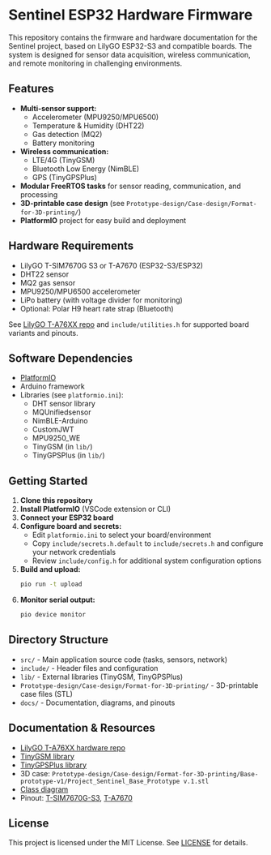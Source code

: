 # Sentinel ESP32 Hardware Firmware

This repository contains the firmware and hardware documentation for the Sentinel project, based on LilyGO ESP32-S3 and compatible boards. The system is designed for sensor data acquisition, wireless communication, and remote monitoring in challenging environments.

## Features

- **Multi-sensor support:**
  - Accelerometer (MPU9250/MPU6500)
  - Temperature & Humidity (DHT22)
  - Gas detection (MQ2)
  - Battery monitoring
- **Wireless communication:**
  - LTE/4G (TinyGSM)
  - Bluetooth Low Energy (NimBLE)
  - GPS (TinyGPSPlus)
- **Modular FreeRTOS tasks** for sensor reading, communication, and processing
- **3D-printable case design** (see `Prototype-design/Case-design/Format-for-3D-printing/`)
- **PlatformIO** project for easy build and deployment

## Hardware Requirements

- LilyGO T-SIM7670G S3 or T-A7670 (ESP32-S3/ESP32)
- DHT22 sensor
- MQ2 gas sensor
- MPU9250/MPU6500 accelerometer
- LiPo battery (with voltage divider for monitoring)
- Optional: Polar H9 heart rate strap (Bluetooth)

See [LilyGO T-A76XX repo](https://github.com/Xinyuan-LilyGO/LilyGO-T-A76XX) and `include/utilities.h` for supported board variants and pinouts.

## Software Dependencies

- [PlatformIO](https://platformio.org/)
- Arduino framework
- Libraries (see `platformio.ini`):
  - DHT sensor library
  - MQUnifiedsensor
  - NimBLE-Arduino
  - CustomJWT
  - MPU9250_WE
  - TinyGSM (in `lib/`)
  - TinyGPSPlus (in `lib/`)

## Getting Started

1. **Clone this repository**
2. **Install PlatformIO** (VSCode extension or CLI)
3. **Connect your ESP32 board**
4. **Configure board and secrets:**
   - Edit `platformio.ini` to select your board/environment
   - Copy `include/secrets.h.default` to `include/secrets.h` and configure your network credentials
   - Review `include/config.h` for additional system configuration options
5. **Build and upload:**
   ```sh
   pio run -t upload
   ```
6. **Monitor serial output:**
   ```sh
   pio device monitor
   ```

## Directory Structure

- `src/` - Main application source code (tasks, sensors, network)
- `include/` - Header files and configuration
- `lib/` - External libraries (TinyGSM, TinyGPSPlus)
- `Prototype-design/Case-design/Format-for-3D-printing/` - 3D-printable case files (STL)
- `docs/` - Documentation, diagrams, and pinouts

## Documentation & Resources

- [LilyGO T-A76XX hardware repo](https://github.com/Xinyuan-LilyGO/LilyGO-T-A76XX)
- [TinyGSM library](https://github.com/vshymanskyy/TinyGSM)
- [TinyGPSPlus library](http://arduiniana.org/libraries/tinygpsplus/)
- 3D case: `Prototype-design/Case-design/Format-for-3D-printing/Base-prototype-v1/Project_Sentinel_Base_Prototype v.1.stl`
- [Class diagram](docs/classes.svg)
- Pinout: [T-SIM7670G-S3](docs/T-SIM7670G-S3-LILYGO_1.jpg), [T-A7670](docs/T-A7670-LILYGO_1.jpg)

## License

This project is licensed under the MIT License. See [LICENSE](LICENSE) for details.
